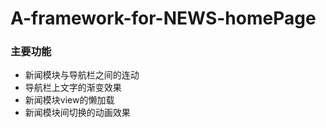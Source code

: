 # A-framework-for-NEWS-homePage

### 主要功能

* 新闻模块与导航栏之间的连动
* 导航栏上文字的渐变效果
* 新闻模块view的懒加载
* 新闻模块间切换的动画效果
